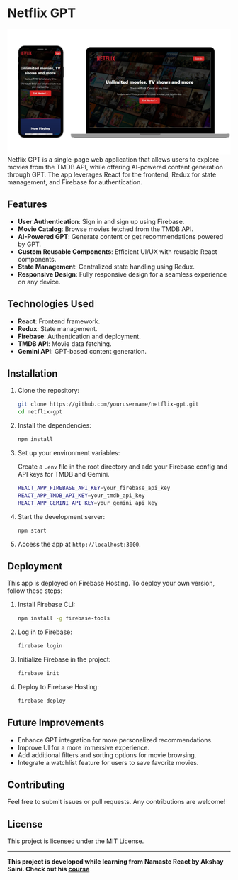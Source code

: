 # Netflix GPT

<img src="./netflix.png">
Netflix GPT is a single-page web application that allows users to explore movies from the TMDB API, while offering AI-powered content generation through GPT. The app leverages React for the frontend, Redux for state management, and Firebase for authentication.

## Features

- **User Authentication**: Sign in and sign up using Firebase.
- **Movie Catalog**: Browse movies fetched from the TMDB API.
- **AI-Powered GPT**: Generate content or get recommendations powered by GPT.
- **Custom Reusable Components**: Efficient UI/UX with reusable React components.
- **State Management**: Centralized state handling using Redux.
- **Responsive Design**: Fully responsive design for a seamless experience on any device.

## Technologies Used

- **React**: Frontend framework.
- **Redux**: State management.
- **Firebase**: Authentication and deployment.
- **TMDB API**: Movie data fetching.
- **Gemini API**: GPT-based content generation.

## Installation

1. Clone the repository:

   ```bash
   git clone https://github.com/yourusername/netflix-gpt.git
   cd netflix-gpt
   ```

2. Install the dependencies:

   ```bash
   npm install
   ```

3. Set up your environment variables:

   Create a `.env` file in the root directory and add your Firebase config and API keys for TMDB and Gemini.

   ```bash
   REACT_APP_FIREBASE_API_KEY=your_firebase_api_key
   REACT_APP_TMDB_API_KEY=your_tmdb_api_key
   REACT_APP_GEMINI_API_KEY=your_gemini_api_key
   ```

4. Start the development server:

   ```bash
   npm start
   ```

5. Access the app at `http://localhost:3000`.

## Deployment

This app is deployed on Firebase Hosting. To deploy your own version, follow these steps:

1. Install Firebase CLI:

   ```bash
   npm install -g firebase-tools
   ```

2. Log in to Firebase:

   ```bash
   firebase login
   ```

3. Initialize Firebase in the project:

   ```bash
   firebase init
   ```

4. Deploy to Firebase Hosting:

   ```bash
   firebase deploy
   ```

## Future Improvements

- Enhance GPT integration for more personalized recommendations.
- Improve UI for a more immersive experience.
- Add additional filters and sorting options for movie browsing.
- Integrate a watchlist feature for users to save favorite movies.

## Contributing

Feel free to submit issues or pull requests. Any contributions are welcome!

## License

This project is licensed under the MIT License.

---

**This project is developed while learning from Namaste React by Akshay Saini. Check out his [course](https://namastedev.com/learn/namaste-react)**
